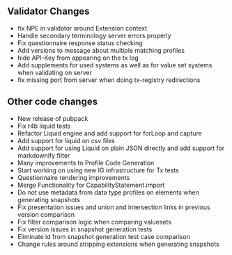 ## Validator Changes

* fix NPE in validator around Extension context
* Handle secondary terminology server errors properly
* Fix questionnaire response status checking
* Add versions to message about multiple matching profiles
* hide API-Key from appearing on the tx log
* Add supplements for used systems as well as for value set systems when validating on server
* fix missing port from server when doing tx-registry redirections

## Other code changes

* New release of pubpack
* Fix r4b liquid tests
* Refactor Liquid engine and add support for forLoop and capture
* Add support for liquid on csv files
* Add support for using Liquid on plain JSON directly and add support for markdownify filter
* Many improvements to Profile Code Generation
* Start working on using new IG infrastructure for Tx tests
* Questionnaire rendering improvements
* Merge Functionality for CapabilityStatement.import
* Do not use metadata from data type profiles on elements when generating snapshots
* Fix presentation issues and union and intersection links in previous version comparison
* Fix filter comparison logic when comparing valuesets
* Fix version issues in snapshot generation tests
* Eliminate id from snapshot generation test case comparison
* Change rules around stripping extensions when generating snapshots
